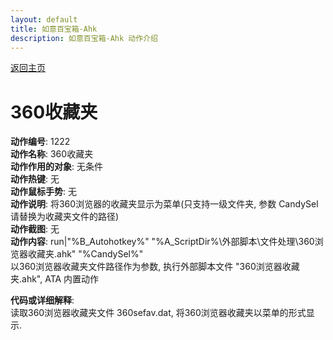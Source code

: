 ```yaml
---
layout: default
title: 如意百宝箱-Ahk
description: 如意百宝箱-Ahk 动作介绍
---
```

<link rel="stylesheet" href="../Actions/css/atom-one-light.min.css">
<script src="../Actions/js/highlight.min.js"></script>
<script>hljs.highlightAll();</script>

[返回主页](../index.md)

# [](#header-2) 360收藏夹

**动作编号**: 1222  
**动作名称**: 360收藏夹  
**动作作用的对象**: 无条件  
**动作热键**: 无  
**动作鼠标手势**: 无  
**动作说明**: 将360浏览器的收藏夹显示为菜单(只支持一级文件夹, 参数 CandySel 请替换为收藏夹文件的路径)  
**动作截图**: 无  
**动作内容**: run|"%B_Autohotkey%" "%A_ScriptDir%\外部脚本\文件处理\360浏览器收藏夹.ahk" "%CandySel%"  
以360浏览器收藏夹文件路径作为参数, 执行外部脚本文件 "360浏览器收藏夹.ahk", ATA 内置动作  

**代码或详细解释**:  
读取360浏览器收藏夹文件 360sefav.dat, 将360浏览器收藏夹以菜单的形式显示.  
